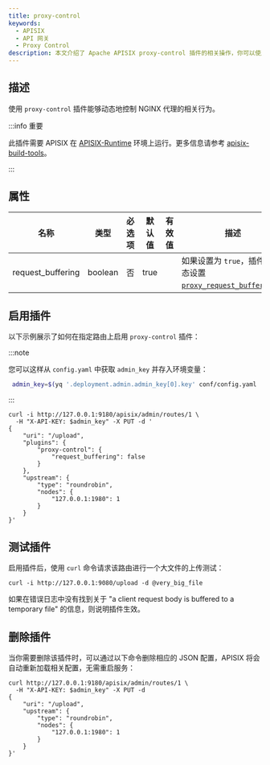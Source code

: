 ```yaml
---
title: proxy-control
keywords:
  - APISIX
  - API 网关
  - Proxy Control
description: 本文介绍了 Apache APISIX proxy-control 插件的相关操作，你可以使用此插件动态地控制 NGINX 代理的行为。
---
```


<!--
#
# Licensed to the Apache Software Foundation (ASF) under one or more
# contributor license agreements.  See the NOTICE file distributed with
# this work for additional information regarding copyright ownership.
# The ASF licenses this file to You under the Apache License, Version 2.0
# (the "License"); you may not use this file except in compliance with
# the License.  You may obtain a copy of the License at
#
#     http://www.apache.org/licenses/LICENSE-2.0
#
# Unless required by applicable law or agreed to in writing, software
# distributed under the License is distributed on an "AS IS" BASIS,
# WITHOUT WARRANTIES OR CONDITIONS OF ANY KIND, either express or implied.
# See the License for the specific language governing permissions and
# limitations under the License.
#
-->

## 描述

使用 `proxy-control` 插件能够动态地控制 NGINX 代理的相关行为。

:::info 重要

此插件需要 APISIX 在 [APISIX-Runtime](../FAQ.md#如何构建-apisix-runtime-环境) 环境上运行。更多信息请参考 [apisix-build-tools](https://github.com/api7/apisix-build-tools)。

:::

## 属性

| 名称      | 类型          | 必选项 | 默认值    | 有效值                                                                    | 描述                                                                                                                                         |
| --------- | ------------- | ----------- | ---------- | ------------------------------------------------------------------------ | --------------------------------------------------------------------------------------------------------------------------------------------------- |
| request_buffering | boolean        | 否    |  true            |  | 如果设置为 `true`，插件将动态设置 [`proxy_request_buffering`](http://nginx.org/en/docs/http/ngx_http_proxy_module.html#proxy_request_buffering)。 |

## 启用插件

以下示例展示了如何在指定路由上启用 `proxy-control` 插件：

:::note

您可以这样从 `config.yaml` 中获取 `admin_key` 并存入环境变量：

```bash
 admin_key=$(yq '.deployment.admin.admin_key[0].key' conf/config.yaml | sed 's/"//g')
```

:::

```shell
curl -i http://127.0.0.1:9180/apisix/admin/routes/1 \
  -H "X-API-KEY: $admin_key" -X PUT -d '
{
    "uri": "/upload",
    "plugins": {
        "proxy-control": {
            "request_buffering": false
        }
    },
    "upstream": {
        "type": "roundrobin",
        "nodes": {
            "127.0.0.1:1980": 1
        }
    }
}'
```

## 测试插件

启用插件后，使用 `curl` 命令请求该路由进行一个大文件的上传测试：

```shell
curl -i http://127.0.0.1:9080/upload -d @very_big_file
```

如果在错误日志中没有找到关于 "a client request body is buffered to a temporary file" 的信息，则说明插件生效。

## 删除插件

当你需要删除该插件时，可以通过以下命令删除相应的 JSON 配置，APISIX 将会自动重新加载相关配置，无需重启服务：

```shell
curl http://127.0.0.1:9180/apisix/admin/routes/1 \
  -H "X-API-KEY: $admin_key" -X PUT -d
{
    "uri": "/upload",
    "upstream": {
        "type": "roundrobin",
        "nodes": {
            "127.0.0.1:1980": 1
        }
    }
}'
```
